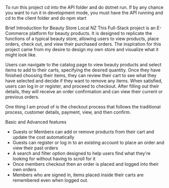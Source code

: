 To run this project cd into the API folder and do dotnet run. If by any chance you want to run it in development mode, you must have the API running and cd to the client folder and do npm start

Brief Introduction for Beauty Store Local NZ
This Full-Stack project is an E-Commerce platform for beauty products. It is designed to replicate the functions of a typical beauty store, allowing users to view products, place orders, check out, and view their purchased orders. The inspiration for this project came from my desire to design my own store and visualize what it might look like.

Users can navigate to the catalog page to view beauty products and select items to add to their carts, specifying the desired quantity. Once they have finished choosing their items, they can review their cart to see what they have selected and decide if they want to remove any items. When satisfied, users can log in or register, and proceed to checkout. After filling out their details, they will receive an order confirmation and can view their current or previous orders.

One thing I am proud of is the checkout process that follows the traditional process, customer details, payment, view, and then confirm.


Basic and Advanced features
- Guests or Members can add or remove products from their cart and update the cost automatically
- Guests can register or log in to an existing account to place an order and view their past orders
- A search and filter option designed to help users find what they're looking for without having to scroll for it
- Once members checkout then an order is placed and logged into their own orders
- Members who are signed in, items placed inside their carts are remembered even when logged out. 
